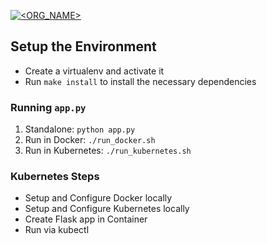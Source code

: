 [![<ORG_NAME>](https://circleci.com/gh/fabio-jaremciuc/project-ml-microservice-kubernetes.svg?style=svg)](https://app.circleci.com/pipelines/github/fabio-jaremciuc/project-ml-microservice-kubernetes)

## Setup the Environment

* Create a virtualenv and activate it
* Run `make install` to install the necessary dependencies

### Running `app.py`

1. Standalone:  `python app.py`
2. Run in Docker:  `./run_docker.sh`
3. Run in Kubernetes:  `./run_kubernetes.sh`

### Kubernetes Steps

* Setup and Configure Docker locally
* Setup and Configure Kubernetes locally
* Create Flask app in Container
* Run via kubectl
